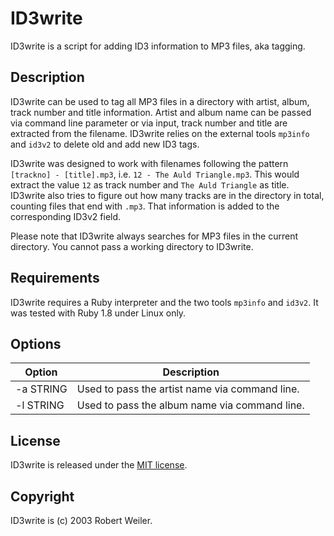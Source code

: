 ﻿# ID3write

ID3write is a script for adding ID3 information to MP3 files, aka tagging.

## Description

ID3write can be used to tag all MP3 files in a directory with artist, album, track number and title information. Artist and album name can be passed via command line parameter or via input, track number and title are extracted from the filename. ID3write relies on the external tools `mp3info` and `id3v2` to delete old and add new ID3 tags.

ID3write was designed to work with filenames following the pattern `[trackno] - [title].mp3`, i.e. `12 - The Auld Triangle.mp3`. This would extract the value `12` as track number and `The Auld Triangle` as title. ID3write also tries to figure out how many tracks are in the directory in total, counting files that end with `.mp3`. That information is added to the corresponding ID3v2 field.

Please note that ID3write always searches for MP3 files in the current directory. You cannot pass a working directory to ID3write.

## Requirements

ID3write requires a Ruby interpreter and the two tools `mp3info` and `id3v2`. It was tested with Ruby 1.8 under Linux only.

## Options

| Option    | Description                                    |
| --------- | ---------------------------------------------- |
| -a STRING | Used to pass the artist name via command line. |
| -l STRING | Used to pass the album name via command line.  |

## License

ID3write is released under the [MIT license](https://opensource.org/licenses/MIT).

## Copyright

ID3write is (c) 2003 Robert Weiler.

